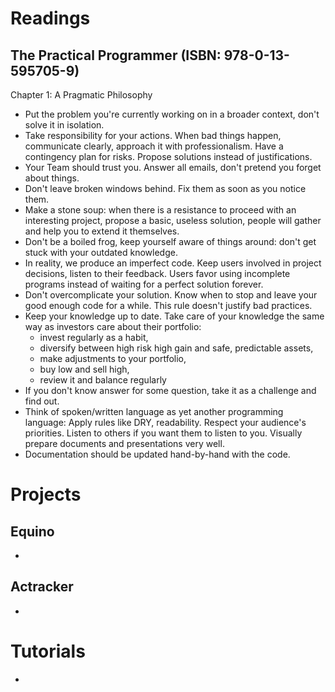 # Readings

## The Practical Programmer (ISBN: 978-0-13-595705-9)

Chapter 1: A Pragmatic Philosophy

- Put the problem you're currently working on in a broader context, don't solve it in isolation.
- Take responsibility for your actions. When bad things happen, communicate clearly, approach it with professionalism.
  Have a contingency plan for risks. Propose solutions instead of justifications.
- Your Team should trust you. Answer all emails, don't pretend you forget about things.
- Don't leave broken windows behind. Fix them as soon as you notice them.
- Make a stone soup: when there is a resistance to proceed with an interesting project, propose a basic, useless
  solution, people will gather and help you to extend it themselves.
- Don't be a boiled frog, keep yourself aware of things around: don't get stuck with your outdated knowledge.
- In reality, we produce an imperfect code. Keep users involved in project decisions, listen to their feedback. Users
  favor using incomplete programs instead of waiting for a perfect solution forever.
- Don't overcomplicate your solution. Know when to stop and leave your good enough code for a while. This rule doesn't
  justify bad practices.
- Keep your knowledge up to date. Take care of your knowledge the same way as investors care about their portfolio:
    - invest regularly as a habit,
    - diversify between high risk high gain and safe, predictable assets,
    - make adjustments to your portfolio,
    - buy low and sell high,
    - review it and balance regularly
- If you don't know answer for some question, take it as a challenge and find out.
- Think of spoken/written language as yet another programming language: Apply rules like DRY, readability. Respect your
  audience's priorities. Listen to others if you want them to listen to you. Visually prepare documents and
  presentations very well.
- Documentation should be updated hand-by-hand with the code.

# Projects

## Equino

-

## Actracker

-

# Tutorials

- 
